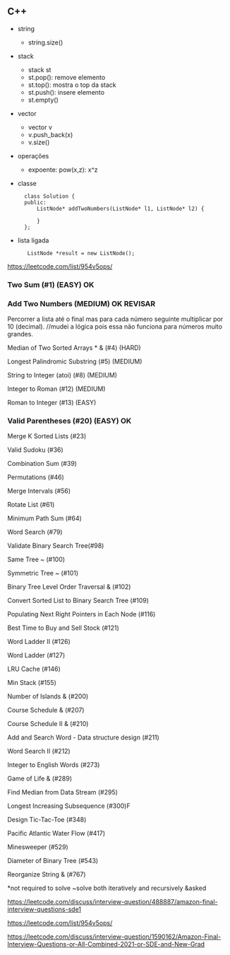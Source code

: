 ## C++

- string
    - string.size()

- stack
    - stack<char> st
    - st.pop(): remove elemento
    - st.top(): mostra o top da stack
    - st.push(): insere elemento
    - st.empty()

- vector
    - vector<int> v
    - v.push_back(x)
    - v.size()

- operações
    - expoente: pow(x,z): x^z
 
- classe

        class Solution {
        public:
            ListNode* addTwoNumbers(ListNode* l1, ListNode* l2) {
        
            }
        };

- lista ligada

         ListNode *result = new ListNode();


https://leetcode.com/list/954v5ops/

### Two Sum (#1) (EASY) OK 

### Add Two Numbers (MEDIUM) OK REVISAR

Percorrer a lista até o final mas para cada número seguinte multiplicar por 10 (decimal). //mudei a lógica pois essa não funciona para números muito grandes.

Median of Two Sorted Arrays * & (#4) (HARD)

Longest Palindromic Substring (#5) (MEDIUM)

String to Integer (atoi) (#8) (MEDIUM)

Integer to Roman (#12) (MEDIUM) 

Roman to Integer (#13) (EASY)

### Valid Parentheses (#20) (EASY) OK

Merge K Sorted Lists (#23)

Valid Sudoku (#36)

Combination Sum (#39)

Permutations (#46)

Merge Intervals (#56)

Rotate List (#61)

Minimum Path Sum (#64)

Word Search (#79)

Validate Binary Search Tree(#98)

Same Tree ~ (#100)

Symmetric Tree ~ (#101)

Binary Tree Level Order Traversal & (#102)

Convert Sorted List to Binary Search Tree (#109)

Populating Next Right Pointers in Each Node (#116)

Best Time to Buy and Sell Stock (#121)

Word Ladder II (#126)

Word Ladder (#127)

LRU Cache (#146)

Min Stack (#155)

Number of Islands & (#200)

Course Schedule & (#207)

Course Schedule II & (#210)

Add and Search Word - Data structure design (#211)

Word Search II (#212)

Integer to English Words (#273)

Game of Life & (#289)

Find Median from Data Stream (#295)

Longest Increasing Subsequence (#300)F

Design Tic-Tac-Toe (#348)

Pacific Atlantic Water Flow (#417)

Minesweeper (#529)

Diameter of Binary Tree (#543)

Reorganize String & (#767)

*not required to solve
~solve both iteratively and recursively
&asked

https://leetcode.com/discuss/interview-question/488887/amazon-final-interview-questions-sde1

https://leetcode.com/list/954v5ops/

https://leetcode.com/discuss/interview-question/1590162/Amazon-Final-Interview-Questions-or-All-Combined-2021-or-SDE-and-New-Grad
